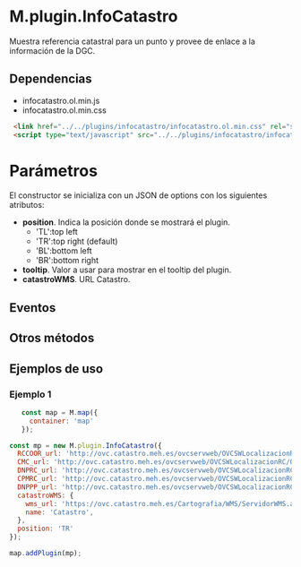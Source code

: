 # M.plugin.InfoCatastro

Muestra referencia catastral para un punto y provee de enlace a la información de la DGC.

## Dependencias

- infocatastro.ol.min.js
- infocatastro.ol.min.css


```html
 <link href="../../plugins/infocatastro/infocatastro.ol.min.css" rel="stylesheet" />
 <script type="text/javascript" src="../../plugins/infocatastro/infocatastro.ol.min.js"></script>
```
# Parámetros
El constructor se inicializa con un JSON de options con los siguientes atributos:

- **position**. Indica la posición donde se mostrará el plugin.
  - 'TL':top left
  - 'TR':top right (default)
  - 'BL':bottom left
  - 'BR':bottom right
- **tooltip**. Valor a usar para mostrar en el tooltip del plugin.
- **catastroWMS**. URL Catastro.

## Eventos

## Otros métodos

## Ejemplos de uso

### Ejemplo 1
```javascript
   const map = M.map({
     container: 'map'
   });

const mp = new M.plugin.InfoCatastro({
  RCCOOR_url: 'http://ovc.catastro.meh.es/ovcservweb/OVCSWLocalizacionRC/OVCCoordenadas.asmx/Consulta_RCCOOR',
  CMC_url: 'http://ovc.catastro.meh.es/ovcservweb/OVCSWLocalizacionRC/OVCCallejeroCodigos.asmx/ConsultaMunicipioCodigos',
  DNPRC_url: 'http://ovc.catastro.meh.es/ovcservweb/OVCSWLocalizacionRC/OVCCallejeroCodigos.asmx/Consulta_DNPRC_Codigos',
  CPMRC_url: 'http://ovc.catastro.meh.es/ovcservweb/OVCSWLocalizacionRC/OVCCoordenadas.asmx/Consulta_CPMRC',
  DNPPP_url: 'http://ovc.catastro.meh.es/ovcservweb/OVCSWLocalizacionRC/OVCCallejeroCodigos.asmx/Consulta_DNPPP_Codigos',
  catastroWMS: {
    wms_url: 'https://ovc.catastro.meh.es/Cartografia/WMS/ServidorWMS.aspx?',
    name: 'Catastro',
  },
  position: 'TR'
});

map.addPlugin(mp);
```
